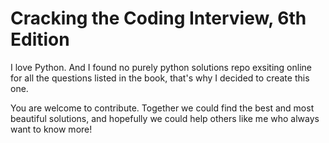 # Cracking the Coding Interview, 6th Edition

I love Python. And I found no purely python solutions repo exsiting online for all the questions listed in the book, that's why I decided to create this one.

You are welcome to contribute. Together we could find the best and most beautiful solutions, and hopefully we could help others like me who always want to know more!